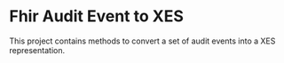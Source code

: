 # Fhir Audit Event to XES

This project contains methods to convert a set of audit events into a XES representation.